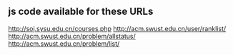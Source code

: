 ## js code available for these URLs

http://soj.sysu.edu.cn/courses.php
http://acm.swust.edu.cn/user/ranklist/
http://acm.swust.edu.cn/problem/allstatus/
http://acm.swust.edu.cn/problem/list/
